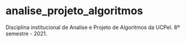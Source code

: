 # analise_projeto_algoritmos
Disciplina institucional de Analise e Projeto de Algoritmos da UCPel. 8º semestre - 2021.
